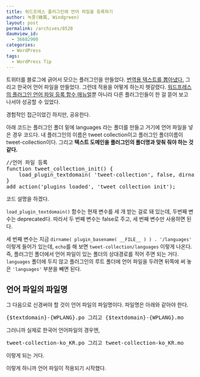 ```yaml
---
title: 워드프레스 플러그인에 언어 파일을 등록하기
author: 녹풍(綠風, Windgreen)
layout: post
permalink: /archives/8528
daumview_id:
  - 36682900
categories:
  - WordPress
tags:
  - WordPress Tip
---
```

트위터를 블로그에 긁어서 모으는 플러그인을 만들었다. [번역용 텍스트를 뽑아냈다.][1] 그리고 한국어 언어 파일을 만들었다. 그런데 적용을 어떻게 하는지 헷갈렸다. [워드프레스의 플러그인 언어 파일 등록 함수 매뉴얼][2]뿐 아니라 다른 플러그인들이 한 걸 뜯어 보고 나서야 성공할 수 있었다.

경험적인 접근이었긴 하지만, 공유한다.

아래 코드는 플러그인 폴더 밑에 languages 라는 폴더를 만들고 거기에 언어 파일을 넣은 경우 코드다. 내 플러그인의 이름은 tweet collection이고 플러그인 폴더이름이 tweet-collection이다. 그리고 **텍스트 도메인을 플러그인의 폴더명과 맞춰 줘야 하는 것 같다.**

<pre class="brush: php; gutter: true">//언어 파일 등록
function tweet_collection_init() {
	load_plugin_textdomain( &#039;tweet-collection&#039;, false, dirname( plugin_basename( __FILE__ ) ) . &#039;/languages&#039; );
}
add_action(&#039;plugins_loaded&#039;, &#039;tweet_collection_init&#039;);</pre>

코드 설명을 하겠다.

`load_plugin_textdomain()` 함수는 현재 변수를 세 개 받는 걸로 돼 있는데, 두번째 변수는 deprecated다. 따라서 두 번째 변수는 false로 주고, 세 번째 변수만 사용하면 된다.

세 번째 변수는 지금 `dirname( plugin_basename( __FILE__ ) ) . '/languages'` 이렇게 들어가 있는데, `echo`를 해 보면 `tweet-collection/languages` 이렇게 나온다. 즉, 플러그인 폴더에서 언어 파일이 있는 폴더의 상대경로를 적어 주면 되는 거다. `languages` 폴더에 두지 않고 플러그인의 루트 폴더에 언어 파일을 두려면 뒤쪽에 써 놓은 `'languages'` 부분을 빼면 된다.

## 언어 파일의 파일명

그 다음으로 신경써야 할 것이 언어 파일의 파일명이다. 파일명은 아래와 같아야 한다.

<pre>{$textdomain}-{WPLANG}.po 그리고 {$textdomain}-{WPLANG}.mo</pre>

그러니까 실제로 한국어 언어파일의 경우엔,

<pre>tweet-collection-ko_KR.po 그리고 tweet-collection-ko_KR.mo</pre>

이렇게 되는 거다.

이렇게 하니까 언어 파일이 적용되기 시작했다.

 [1]: http://mytory.net/archives/4912 "[워드프레스] 테마에서 Poedit로 번역할 문장 뽑아오는 방법"
 [2]: http://codex.wordpress.org/Function_Reference/load_plugin_textdomain